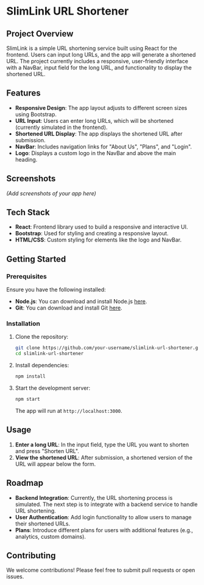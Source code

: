 # SlimLink URL Shortener

## Project Overview
SlimLink is a simple URL shortening service built using React for the frontend. Users can input long URLs, and the app will generate a shortened URL. The project currently includes a responsive, user-friendly interface with a NavBar, input field for the long URL, and functionality to display the shortened URL.

## Features
- **Responsive Design**: The app layout adjusts to different screen sizes using Bootstrap.
- **URL Input**: Users can enter long URLs, which will be shortened (currently simulated in the frontend).
- **Shortened URL Display**: The app displays the shortened URL after submission.
- **NavBar**: Includes navigation links for "About Us", "Plans", and "Login".
- **Logo**: Displays a custom logo in the NavBar and above the main heading.

## Screenshots
*(Add screenshots of your app here)*

## Tech Stack
- **React**: Frontend library used to build a responsive and interactive UI.
- **Bootstrap**: Used for styling and creating a responsive layout.
- **HTML/CSS**: Custom styling for elements like the logo and NavBar.

## Getting Started

### Prerequisites
Ensure you have the following installed:
- **Node.js**: You can download and install Node.js [here](https://nodejs.org/).
- **Git**: You can download and install Git [here](https://git-scm.com/).

### Installation
1. Clone the repository:
    ```bash
    git clone https://github.com/your-username/slimlink-url-shortener.git
    cd slimlink-url-shortener
    ```
2. Install dependencies:
    ```bash
    npm install
    ```
3. Start the development server:
    ```bash
    npm start
    ```
    The app will run at `http://localhost:3000`.

## Usage
1. **Enter a long URL**: In the input field, type the URL you want to shorten and press "Shorten URL".
2. **View the shortened URL**: After submission, a shortened version of the URL will appear below the form.

## Roadmap
- **Backend Integration**: Currently, the URL shortening process is simulated. The next step is to integrate with a backend service to handle URL shortening.
- **User Authentication**: Add login functionality to allow users to manage their shortened URLs.
- **Plans**: Introduce different plans for users with additional features (e.g., analytics, custom domains).

## Contributing
We welcome contributions! Please feel free to submit pull requests or open issues.
